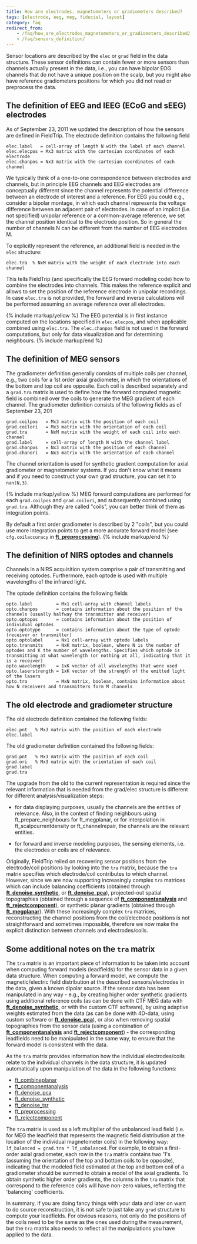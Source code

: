 ```yaml
---
title: How are electrodes, magnetometers or gradiometers described?
tags: [electrode, eeg, meg, fiducial, layout]
category: faq
redirect_from:
    - /faq/how_are_electrodes_magnetometers_or_gradiometers_described/
    - /faq/sensors_definition/
---
```


Sensor locations are described by the `elec` or `grad` field in the data structure. These sensor definitions can contain fewer or more sensors than channels actually present in the data, i.e., you can have bipolar EOG channels that do not have a unique position on the scalp, but you might also have reference gradiometers positions for which you did not read or preprocess the data.

## The definition of EEG and IEEG (ECoG and sEEG) electrodes

As of September 23, 2011 we updated the description of how the sensors are defined in FieldTrip. The electrode definition contains the following field

    elec.label   = cell-array of length N with the label of each channel
    elec.elecpos = Mx3 matrix with the cartesian coordinates of each electrode
    elec.chanpos = Nx3 matrix with the cartesian coordinates of each channel

We typically think of a one-to-one correspondence between electrodes and channels, but in principle EEG channels and EEG electrodes are conceptually different since the channel represents the potential difference between an electrode of interest and a reference. For EEG you could e.g., consider a bipolar montage, in which each channel represents the voltage difference between an adjacent pair of electrodes. In case of an implicit (i.e. not specified) unipolar reference or a common-average reference, we set the channel position identical to the electrode position. So in general the number of channels N can be different from the number of EEG electrodes M.

To explicitly represent the reference, an additional field is needed in the `elec` structure:

    elec.tra  % NxM matrix with the weight of each electrode into each channel

This tells FieldTrip (and specifically the EEG forward modeling code) how to combine the electrodes into channels. This makes the reference explicit and allows to set the position of the reference electrode in unipolar recordings. In case `elec.tra` is not provided, the forward and inverse calculations will be performed assuming an average reference over all electrodes.

{% include markup/yellow %}
The EEG potential is in first instance computed on the locations specified in `elec.elecpos`, and when applicable combined using `elec.tra`. The `elec.chanpos` field is not used in the forward computations, but only for data visualization and for determining neighbours.
{% include markup/end %}

## The definition of MEG sensors

The gradiometer definition generally consists of multiple coils per channel, e.g., two coils for a 1st order axial gradiometer, in which the orientations of the bottom and top coil are opposite. Each coil is described separately and a `grad.tra` matrix is used to define how the forward computed magnetic field is combined over the coils to generate the MEG gradient of each channel. The gradiometer definition consists of the following fields as of September 23, 201

    grad.coilpos   = Mx3 matrix with the position of each coil
    grad.coilori   = Mx3 matrix with the orientation of each coil
    grad.tra       = NxM matrix with the weight of each coil into each channel
    grad.label     = cell-array of length N with the channel label
    grad.chanpos   = Nx3 matrix with the position of each channel
    grad.chanori   = Nx3 matrix with the orientation of each channel

The channel orientation is used for synthetic gradient computation for axial gradiometer or magnetometer systems. If you don't know what it means and if you need to construct your own grad structure, you can set it to `nan(N,3)`.

{% include markup/yellow %}
MEG forward computations are performed for each `grad.coilpos` and `grad.coilori`, and subsequently combined using `grad.tra`. Although they are called "coils", you can better think of them as integration points.

By default a first order gradiometer is described by 2 "coils", but you could use more integration points to get a more accurate forward model (see `cfg.coilaccuracy` in **[ft_preprocessing](/reference/ft_preprocessing)**).
{% include markup/end %}

## The definition of NIRS optodes and channels

Channels in a NIRS acquisition system comprise a pair of transmitting and receiving optodes. Furthermore, each optode is used with multiple wavelengths of the infrared light.

The optode definition contains the following fields

    opto.label         = Mx1 cell-array with channel labels
    opto.chanpos       = contains information about the position of the channels (usually halfway the transmitter and receiver)
    opto.optopos       = contains information about the position of individual optodes
    opto.optotype      = contains information about the type of optode (receiver or transmitter)
    opto.optolabel     = Nx1 cell-array with optode labels
    opto.transmits     = NxK matrix, boolean, where N is the number of optodes and K the number of wavelengths. Specifies which optode is transmitting at what wavelength (or nothing at all, indicating that it is a receiver)
    opto.wavelength    = 1xK vector of all wavelengths that were used
    opto.laserstrength = 1xK vector of the strength of the emitted light of the lasers
    opto.tra           = MxN matrix, boolean, contains information about how N receivers and transmitters form M channels

## The old electrode and gradiometer structure

The old electrode definition contained the following fields:

    elec.pnt   % Mx3 matrix with the position of each electrode
    elec.label

The old gradiometer definition contained the following fields:

    grad.pnt   % Mx3 matrix with the position of each coil
    grad.ori   % Mx3 matrix with the orientation of each coil
    grad.label
    grad.tra

The upgrade from the old to the current representation is required since the relevant information that is needed from the grad/elec structure is different for different analysis/visualization steps:

- for data displaying purposes, usually the channels are the entities of relevance. Also, in the context of finding neighbours using ft_prepare_neighbours for ft_megplanar, or for interpolation in ft_scalpcurrentdensity or ft_channelrepair, the channels are the relevant entities.

- for forward and inverse modeling purposes, the sensing elements, i.e. the electrodes or coils are of relevance.

Originally, FieldTrip relied on recovering sensor positions from the electrode/coil positions by looking into the `tra` matrix, because the `tra` matrix specifies which electrode/coil contributes to which channel. However, since we are now supporting increasingly complex `tra` matrices which can include balancing coefficients (obtained through **[ft_denoise_synthetic](/reference/ft_denoise_synthetic)**, or **[ft_denoise_pca](/reference/ft_denoise_pca)**), projected-out spatial topographies (obtained through a sequence of **[ft_componentanalysis](/reference/ft_componentanalysis)** and **[ft_rejectcomponent](/reference/ft_rejectcomponent)**), or synthetic planar gradients (obtained through **[ft_megplanar](/reference/ft_megplanar)**). With these increasingly complex `tra` matrices, reconstructing the channel positions from the coil/electrode positions is not straightforward and sometimes impossible, therefore we now make the explicit distinction between channels and electrodes/coils.

## Some additional notes on the `tra` matrix

The `tra` matrix is an important piece of information to be taken into account when computing forward models (leadfields) for the sensor data in a given data structure. When computing a forward model, we compute the magnetic/electric field distribution at the described sensors/electrodes in the data, given a known dipolar source. If the sensor data has been manipulated in any way - e.g., by creating higher order synthetic gradients using additional  reference coils (as can be done with CTF MEG data with **[ft_denoise_synthetic](/reference/ft_denoise_synthetic)**, or with the custom CTF software), by using adaptive weights estimated from the data (as can be done with 4D-data, using custom software or **[ft_denoise_pca](/reference/ft_denoise_pca)**), or also when removing spatial topographies from the sensor data (using a combination of **[ft_componentanalysis](/reference/ft_componentanalysis)** and **[ft_rejectcomponent](/reference/ft_rejectcomponent)**) - the corresponding leadfields need to be manipulated in the same way, to ensure that the forward model is consistent with the data.

As the `tra` matrix provides information how the individual electrodes/coils relate to the individual channels in the data structure, it is updated automatically upon manipulation of the data in the following functions:

- [ft_combineplanar](/reference/ft_combineplanar)
- [ft_componentanalysis](/reference/ft_componentanalysis)
- [ft_denoise_pca](/reference/ft_denoise_pca)
- [ft_denoise_synthetic](/reference/ft_denoise_synthetic)
- [ft_denoise_tsr](/reference/ft_denoise_tsr)
- [ft_preprocessing](/reference/ft_preprocessing)
- [ft_rejectcomponent](/reference/ft_rejectcomponent)

The `tra` matrix is used as a left multiplier of the unbalanced lead field (i.e. for MEG the leadfield that represents the magnetic field distribution at the location of the individual magnetometer coils) in the following way: `lf_balanced = grad.tra * lf_unbalanced`. For example, to obtain a first-order axial gradiometer, each row in the `tra` matrix contains two '1's (assuming the orientation of the top and bottom coils to be opposite), indicating that the modeled field estimated at the top and bottom coil of a gradiometer should be summed to obtain a model of the axial gradients. To obtain synthetic higher order gradients, the columns in the `tra` matrix that correspond to the reference coils will have non-zero values, reflecting the 'balancing' coefficients.

In summary, if you are doing fancy things with your data and later on want to do source reconstruction, it is not safe to just take any `grad` structure to compute your leadfields. For obvious reasons, not only do the positions of the coils need to be the same as the ones used during the measurement, but the `tra` matrix also needs to reflect all the manipulations you have applied to the data.
